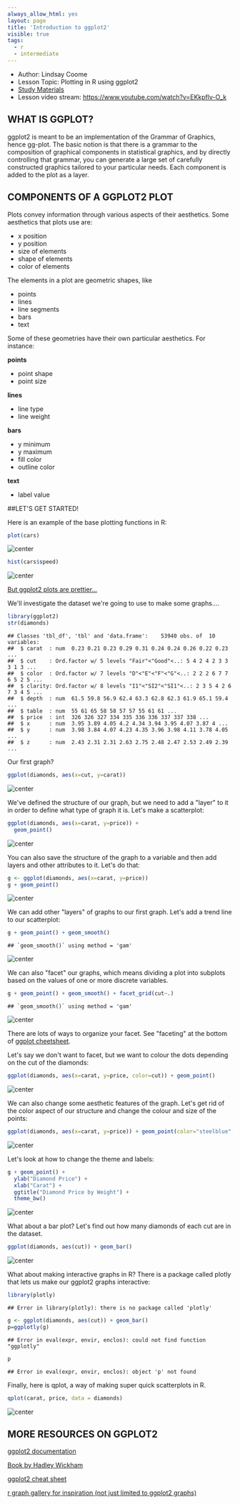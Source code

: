 ```yaml
---
always_allow_html: yes
layout: page
title: 'Introduction to ggplot2'
visible: true
tags:
  - r
  - intermediate
---
```


* Author: Lindsay Coome
* Lesson Topic: Plotting in R using ggplot2
* [Study Materials](https://github.com/UofTCoders/studyGroup/tree/gh-pages/lessons/r/ggplot2)
* Lesson video stream: <https://www.youtube.com/watch?v=EKkpflv-O_k>

## WHAT IS GGPLOT?
ggplot2 is meant to be an implementation of the Grammar of Graphics, hence gg-plot. The basic notion is that there is a grammar to the composition of graphical components in statistical graphics, and by directly controlling that grammar, you can generate a large set of carefully constructed graphics tailored to your particular needs. Each component is added to the plot as a layer.

## COMPONENTS OF A GGPLOT2 PLOT
Plots convey information through various aspects of their aesthetics. Some aesthetics that plots use are:

* x position
* y position
* size of elements
* shape of elements
* color of elements

The elements in a plot are geometric shapes, like

* points
* lines
* line segments
* bars
* text

Some of these geometries have their own particular aesthetics. For instance:

**points**

* point shape
* point size

**lines**

* line type
* line weight

**bars**

* y minimum
* y maximum
* fill color
* outline color

**text**

* label value

##LET'S GET STARTED!

Here is an example of the base plotting functions in R:

```r
plot(cars)
```

![center](../figure/cars-1.png)

```r
hist(cars$speed)
```

![center](../figure/cars-2.png)

[But ggplot2 plots are prettier...](https://www.google.ca/search?q=ggplot2&client=safari&rls=en&source=lnms&tbm=isch&sa=X&ved=0ahUKEwisuv6V6IvSAhVk0oMKHTNkARkQ_AUICCgB&biw=1279&bih=621#tbm=isch&q=ggplot2+examples)

We'll investigate the dataset we're going to use to make some graphs....

```r
library(ggplot2)
str(diamonds)
```

```
## Classes 'tbl_df', 'tbl' and 'data.frame':	53940 obs. of  10 variables:
##  $ carat  : num  0.23 0.21 0.23 0.29 0.31 0.24 0.24 0.26 0.22 0.23 ...
##  $ cut    : Ord.factor w/ 5 levels "Fair"<"Good"<..: 5 4 2 4 2 3 3 3 1 3 ...
##  $ color  : Ord.factor w/ 7 levels "D"<"E"<"F"<"G"<..: 2 2 2 6 7 7 6 5 2 5 ...
##  $ clarity: Ord.factor w/ 8 levels "I1"<"SI2"<"SI1"<..: 2 3 5 4 2 6 7 3 4 5 ...
##  $ depth  : num  61.5 59.8 56.9 62.4 63.3 62.8 62.3 61.9 65.1 59.4 ...
##  $ table  : num  55 61 65 58 58 57 57 55 61 61 ...
##  $ price  : int  326 326 327 334 335 336 336 337 337 338 ...
##  $ x      : num  3.95 3.89 4.05 4.2 4.34 3.94 3.95 4.07 3.87 4 ...
##  $ y      : num  3.98 3.84 4.07 4.23 4.35 3.96 3.98 4.11 3.78 4.05 ...
##  $ z      : num  2.43 2.31 2.31 2.63 2.75 2.48 2.47 2.53 2.49 2.39 ...
```

Our first graph?

```r
ggplot(diamonds, aes(x=cut, y=carat))
```

![center](../figure/unnamed-chunk-2-1.png)

We've defined the structure of our graph, but we need to add a "layer" to it in order to define what type of graph it is. Let's make a scatterplot:

```r
ggplot(diamonds, aes(x=carat, y=price)) + 
  geom_point()
```

![center](../figure/unnamed-chunk-3-1.png)

You can also save the structure of the graph to a variable and then add layers and other attributes to it. Let's do that:

```r
g <- ggplot(diamonds, aes(x=carat, y=price))
g + geom_point()
```

![center](../figure/unnamed-chunk-4-1.png)

We can add other "layers" of graphs to our first graph. Let's add a trend line to our scatterplot:

```r
g + geom_point() + geom_smooth() 
```

```
## `geom_smooth()` using method = 'gam'
```

![center](../figure/unnamed-chunk-5-1.png)

We can also "facet" our graphs, which means dividing a plot into subplots based on the values of one or more discrete variables.

```r
g + geom_point() + geom_smooth() + facet_grid(cut~.)
```

```
## `geom_smooth()` using method = 'gam'
```

![center](../figure/unnamed-chunk-6-1.png)

There are lots of ways to organize your facet. See "faceting" at the bottom of [ggplot cheetsheet](https://www.rstudio.com/wp-content/uploads/2015/03/ggplot2-cheatsheet.pdf).

Let's say we don't want to facet, but we want to colour the dots depending on the cut of the diamonds:

```r
ggplot(diamonds, aes(x=carat, y=price, color=cut)) + geom_point()
```

![center](../figure/unnamed-chunk-7-1.png)

We can also change some aesthetic features of the graph. Let's get rid of the color aspect of our structure and change the colour and size of the points:

```r
ggplot(diamonds, aes(x=carat, y=price)) + geom_point(color="steelblue", size=4)
```

![center](../figure/unnamed-chunk-8-1.png)

Let's look at how to change the theme and labels:


```r
g + geom_point() +
  ylab("Diamond Price") +
  xlab("Carat") +
  ggtitle("Diamond Price by Weight") +
  theme_bw()
```

![center](../figure/unnamed-chunk-9-1.png)

What about a bar plot? Let's find out how many diamonds of each cut are in the dataset.

```r
ggplot(diamonds, aes(cut)) + geom_bar()
```

![center](../figure/unnamed-chunk-10-1.png)

What about making interactive graphs in R?
There is a package called plotly that lets us make our ggplot2 graphs interactive:

```r
library(plotly)
```

```
## Error in library(plotly): there is no package called 'plotly'
```

```r
g <- ggplot(diamonds, aes(cut)) + geom_bar()
p=ggplotly(g)
```

```
## Error in eval(expr, envir, enclos): could not find function "ggplotly"
```

```r
p
```

```
## Error in eval(expr, envir, enclos): object 'p' not found
```

Finally, here is qplot, a way of making super quick scatterplots in R.

```r
qplot(carat, price, data = diamonds)
```

![center](../figure/unnamed-chunk-12-1.png)

## MORE RESOURCES ON GGPLOT2
[ggplot2 documentation](http://had.co.nz/ggplot2/)

[Book by Hadley Wickham](https://www.amazon.com/ggplot2-Elegant-Graphics-Data-Analysis/dp/0387981403)

[ggplot2 cheat sheet](https://www.rstudio.com/wp-content/uploads/2015/03/ggplot2-cheatsheet.pdf)

[r graph gallery for inspiration (not just limited to ggplot2 graphs)](https://www.r-graph-gallery.com/all-graphs/)
